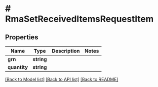 # # RmaSetReceivedItemsRequestItem


## Properties 


Name | Type | Description | Notes
------------ | ------------- | ------------- | -------------
**grn**| **string** |   |
**quantity**| **string** |   |


[[Back to Model list]](../../README.md#models) [[Back to API list]](../../README.md#endpoints) [[Back to README]](../../README.md)

